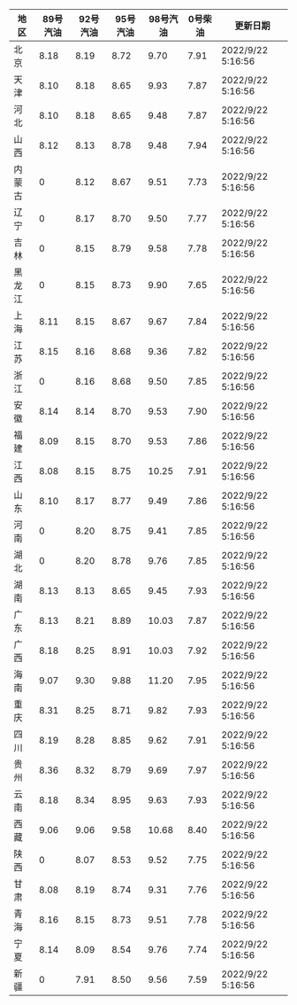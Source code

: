 | 地区 | 89号汽油 | 92号汽油 | 95号汽油 | 98号汽油 | 0号柴油 | 更新日期 |
| --- | --- | --- | --- | --- | --- | --- |
| 北京 | 8.18 | 8.19 | 8.72 | 9.70 | 7.91 | 2022/9/22 5:16:56 |
| 天津 | 8.10 | 8.18 | 8.65 | 9.93 | 7.87 | 2022/9/22 5:16:56 |
| 河北 | 8.10 | 8.18 | 8.65 | 9.48 | 7.87 | 2022/9/22 5:16:56 |
| 山西 | 8.12 | 8.13 | 8.78 | 9.48 | 7.94 | 2022/9/22 5:16:56 |
| 内蒙古 | 0 | 8.12 | 8.67 | 9.51 | 7.73 | 2022/9/22 5:16:56 |
| 辽宁 | 0 | 8.17 | 8.70 | 9.50 | 7.77 | 2022/9/22 5:16:56 |
| 吉林 | 0 | 8.15 | 8.79 | 9.58 | 7.78 | 2022/9/22 5:16:56 |
| 黑龙江 | 0 | 8.15 | 8.73 | 9.90 | 7.65 | 2022/9/22 5:16:56 |
| 上海 | 8.11 | 8.15 | 8.67 | 9.67 | 7.84 | 2022/9/22 5:16:56 |
| 江苏 | 8.15 | 8.16 | 8.68 | 9.36 | 7.82 | 2022/9/22 5:16:56 |
| 浙江 | 0 | 8.16 | 8.68 | 9.50 | 7.85 | 2022/9/22 5:16:56 |
| 安徽 | 8.14 | 8.14 | 8.70 | 9.53 | 7.90 | 2022/9/22 5:16:56 |
| 福建 | 8.09 | 8.15 | 8.70 | 9.53 | 7.86 | 2022/9/22 5:16:56 |
| 江西 | 8.08 | 8.15 | 8.75 | 10.25 | 7.91 | 2022/9/22 5:16:56 |
| 山东 | 8.10 | 8.17 | 8.77 | 9.49 | 7.86 | 2022/9/22 5:16:56 |
| 河南 | 0 | 8.20 | 8.75 | 9.41 | 7.85 | 2022/9/22 5:16:56 |
| 湖北 | 0 | 8.20 | 8.78 | 9.76 | 7.85 | 2022/9/22 5:16:56 |
| 湖南 | 8.13 | 8.13 | 8.65 | 9.45 | 7.93 | 2022/9/22 5:16:56 |
| 广东 | 8.13 | 8.21 | 8.89 | 10.03 | 7.87 | 2022/9/22 5:16:56 |
| 广西 | 8.18 | 8.25 | 8.91 | 10.03 | 7.92 | 2022/9/22 5:16:56 |
| 海南 | 9.07 | 9.30 | 9.88 | 11.20 | 7.95 | 2022/9/22 5:16:56 |
| 重庆 | 8.31 | 8.25 | 8.71 | 9.82 | 7.93 | 2022/9/22 5:16:56 |
| 四川 | 8.19 | 8.28 | 8.85 | 9.62 | 7.91 | 2022/9/22 5:16:56 |
| 贵州 | 8.36 | 8.32 | 8.79 | 9.69 | 7.97 | 2022/9/22 5:16:56 |
| 云南 | 8.18 | 8.34 | 8.95 | 9.63 | 7.93 | 2022/9/22 5:16:56 |
| 西藏 | 9.06 | 9.06 | 9.58 | 10.68 | 8.40 | 2022/9/22 5:16:56 |
| 陕西 | 0 | 8.07 | 8.53 | 9.52 | 7.75 | 2022/9/22 5:16:56 |
| 甘肃 | 8.08 | 8.19 | 8.74 | 9.31 | 7.76 | 2022/9/22 5:16:56 |
| 青海 | 8.16 | 8.15 | 8.73 | 9.51 | 7.78 | 2022/9/22 5:16:56 |
| 宁夏 | 8.14 | 8.09 | 8.54 | 9.76 | 7.74 | 2022/9/22 5:16:56 |
| 新疆 | 0 | 7.91 | 8.50 | 9.56 | 7.59 | 2022/9/22 5:16:56 |
